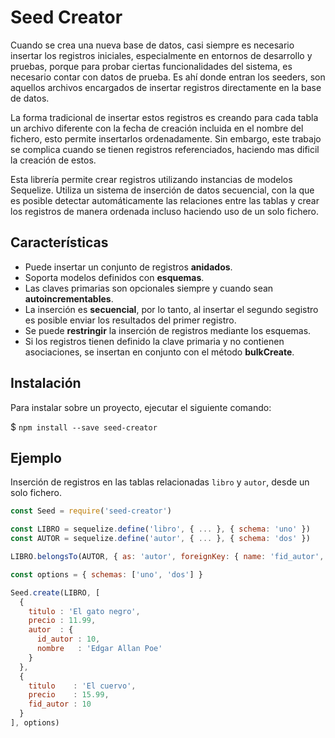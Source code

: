 # Seed Creator

Cuando se crea una nueva base de datos, casi siempre es necesario insertar los registros iniciales, especialmente en entornos de desarrollo y pruebas, porque para probar ciertas funcionalidades del sistema, es necesario contar con datos de prueba. Es ahí donde entran los seeders, son aquellos archivos encargados de insertar registros directamente en la base de datos.

La forma tradicional de insertar estos registros es creando para cada tabla un archivo diferente con la fecha de creación incluida en el nombre del fichero, esto permite insertarlos ordenadamente. Sin embargo, este trabajo se complica cuando se tienen registros referenciados, haciendo mas dificil la creación de estos.

Esta librería permite crear registros utilizando instancias de modelos Sequelize. Utiliza un sistema de inserción de datos secuencial, con la que es posible detectar automáticamente las relaciones entre las tablas y crear los registros de manera ordenada incluso haciendo uso de un solo fichero.

## Características

- Puede insertar un conjunto de registros **anidados**.
- Soporta modelos definidos con **esquemas**.
- Las claves primarias son opcionales siempre y cuando sean **autoincrementables**.
- La inserción es **secuencial**, por lo tanto, al insertar el segundo
  segistro es posible enviar los resultados del primer registro.
- Se puede **restringir** la inserción de registros mediante los esquemas.
- Si los registros tienen definido la clave primaria y no contienen asociaciones, se insertan en conjunto con el método **bulkCreate**.

## Instalación

Para instalar sobre un proyecto, ejecutar el siguiente comando:

$ `npm install --save seed-creator`

## Ejemplo

Inserción de registros en las tablas relacionadas `libro` y `autor`, desde un solo fichero.

``` js
const Seed = require('seed-creator')

const LIBRO = sequelize.define('libro', { ... }, { schema: 'uno' })
const AUTOR = sequelize.define('autor', { ... }, { schema: 'dos' })

LIBRO.belongsTo(AUTOR, { as: 'autor', foreignKey: { name: 'fid_autor', targetKey: 'id_autor' } })

const options = { schemas: ['uno', 'dos'] }

Seed.create(LIBRO, [
  {
    titulo : 'El gato negro',
    precio : 11.99,
    autor  : {
      id_autor : 10,
      nombre   : 'Edgar Allan Poe'
    }
  },
  {
    titulo    : 'El cuervo',
    precio    : 15.99,
    fid_autor : 10
  }
], options)
```
